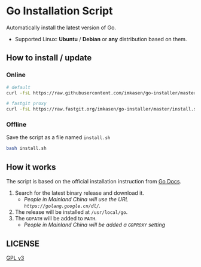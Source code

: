 # Go Installation Script

Automatically install the latest version of Go.

* Supported Linux: **Ubuntu** / **Debian** or **any** distribution based on them.

## How to install / update

### Online

``` Bash
# default
curl -fsL https://raw.githubusercontent.com/imkasen/go-installer/master/install.sh | bash

# fastgit proxy
curl -fsL https://raw.fastgit.org/imkasen/go-installer/master/install.sh | bash
```

### Offline

Save the script as a file named `install.sh`

``` Bash
bash install.sh
```

## How it works

The script is based on the official installation instruction from [Go Docs](https://go.dev/doc/install).

1. Search for the latest binary release and download it.
    * *People in Mainland China will use the URL `https://golang.google.cn/dl/`.*
2. The release will be installed at `/usr/local/go`.
3. The `GOPATH` will be added to `PATH`.
   * *People in Mainland China will be added a `GOPROXY` setting*

## LICENSE

[GPL v3](https://www.gnu.org/licenses/gpl-3.0.html)
